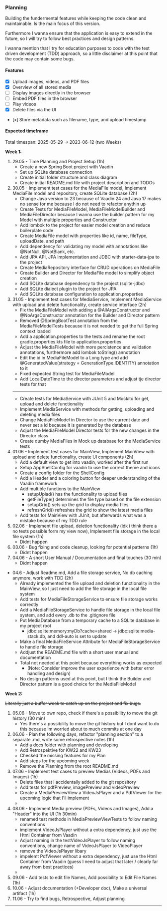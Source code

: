 ### Planning

Building the fundermental features while keeping the code clean and maintainable. Is the main focus of this version.

Furthermore I wanna ensure that the application is easy to extend in the future, so I will try to follow best practices and design patterns.

I wanna mention that I try for education purposes to code with the test driven development (TDD) approach, so a little disclaimer at this point that the code may contain some bugs.

#### Features

- [x] Upload images, videos, and PDF files
- [x] Overview of all stored media
- [ ] Display images directly in the browser
- [ ] Embed PDF files in the browser
- [ ] Play videos
- [x] Delete files via the UI
- [x]️ Store metadata such as filename, type, and upload timestamp

#### Expected timeframe

Total timespan: 2025-05-29 -> 2023-06-12 (two Weeks)

**Week 1:**

1. 29.05 - Time Planning and Project Setup (1h)
    - Create a new Spring Boot project with Vaadin
    - Set up SQLite database connection
    - Create initial folder structure and class diagram
    - Create initial README.md file with project description and TODOs
2. 30.05 - Implement test cases for the MediaFile model, Implement MediaFile model and repository, create SQLite database (2h)
    - Change Java version to 23 because of Vaadin 24 and Java 17 makes no sense for me because I do not need to refactor anythin up
    - Create Tests for MediaFileModel, MediaFileModelBuilder and MediaFileDirector because I wanna use the builder pattern for my Model with multiple properties and Constructor
    - Add lombok to the project for easier model creation and reduce boilerplate code
    - Create MediaFile model with properties like id, name, fileType, uploadDate, and path
    - Add dependency for validating my model with annotations like @NotNull, @NotBlank, etc.
    - Add JPA API, JPA Implementation and JDBC with starter-data-jpa to the project
    - Create MediaRepository interface for CRUD operations on MediaFile
    - Create Builder and Director for MediaFile model to simplify object creation
    - Add SQLite database dependency to the project (sqlite-jdbc)
    - Add SQLite dialect plugin to the project for JPA
    - Add SQLite database configuration to application.properties
3. 31.05 - Implement test cases for MediaService, Implement MediaService with upload and delete functionality, create service interface (2h)
    - Fix the MediaFileModel with adding a @AllArgsConstructor and @NoArgsConstructor annotation for the Builder and Director pattern
    - Removed @SpringBootTest annotation from the MediaFileModelTests because it is not needed to get the full Spring context loaded
    - Add a application.properties to the tests and rename the root gradle.properties.kts file to application.properties
    - Adjust the MediaFileModel with more percistence and validation annotations, furthermore add lombok toString() annotation
    - Edit the id in MediaFileModel to a Long type and add @GeneratedValue(strategy = GenerationType.IDENTITY) annotation to it
    - Fixed expected String test for MediaFileModel
    - Add LocalDateTime to the director parameters and adjust tje director tests for that
   ---
    - Create tests for MediaService with JUnit 5 and Mockito for get, upload and delete functionality
    - Implement MediaService with methods for getting, uploading and deleting media files
    - Change MediaFileModel in Director to use the current date and never set a id because it is generated by the database
    - Adjust the MediaFileModel Director tests for the new changes in the Director class
    - Create dumby MediaFiles in Mock up database for the MediaService tests
4. 01.06 - Implement test cases for MainView, Implement MainView with upload and delete functionality, create UI components (2h)
    - Add a default view to get into vaadin, worked after the first run
    - Setup AppShellConfig for vaadin to use the correct theme and icons
    - Create a config folder for the ShellConfig
    - Add a Header and a coloring button for deeper understanding of the Vaadin framework
    - Add multible functions to the MainView
        - setupUplad() has the functionality to upload files
        - getFileType() determines the file type based on the file extension
        - setupGrid() sets up the grid to display media files
        - refreshGrid() refreshes the grid to show the latest media files
    - Add tests for MainView with JUnit, but afterwards what was a mistake because of my TDD rule
5. 02.06 - Implement file upload, deletion functionality (idk i think there a no tests possible form my view now), Implement file storage in the local file system (1h)
    - Didnt happen
6. 03.06 - Bug fixing and code cleanup, looking for potential patterns (1h)
    - Didnt happen
7. 04.06 - A short User Manual / Documentation and final touches (30 min)
    - Didnt happen
- 04.6 - Adjust Readme.md, Add a file storage service, No db caching anymore, work with TDD (2h)
    - Already implemented the file upload and deletion functionality in the MainView, so I just need to add the file storage in the local file system
    - Add tests for MediaFileStorageService to ensure file storage works correctly
    - Add a MediaFileStorageService to handle file storage in the local file system, and add every .db to the .gitignore file
    - Put MediaDatabase from a temporary cache to a SQLite database in my project root
        - jdbc:sqlite:memory:myDb?cache=shared -> jdbc:sqlite:media-stack.db, and ddl-auto is set to update
    - Make a final MediaFileService Attribute for MediaFileStorageService to handle file storage
    - Addjust the README.md file with a short user manual and documentation
    - Total not needed at this point because everything works as expected
        - (Note: Consider improve the user experience with better error handling and design)
    - No design patterns used at this point, but I think the Builder and Director pattern is a good choice for the MediaFileModel

**Week 2:**

~~Literally just a buffer week to catch up on the project and fix bugs.~~
1. 05.06 - Move to own repo, check if there's a possibility to move the git history (30 min)
    - Yes there's a possibility to move the git history but I dont want to do this because Im worried about to much commits at one day
2. 06.06 - Plan the following days, refactor "planning section" to a separate .md, write some retrospective notes (1h)
    - Add a docs folder with planning and developing
    - Add Retrospektive for KW22 and KW23
    - Checked the missing features for my Plan
    - Add steps for the upcoming week
    - Remove the Planning from the root README.md
3. 07.06 - Implement test cases to preview Medias (Videos, PDFs and Images) (1h)
    - Delete files that I accidentally added to the git repository
    - Add tests for pdfPreview, imagePreview and videoPreview
    - Create a MediaPreviewView a VideoJsPlayer and a PdfViewer for the upcoming logic that I'll implement
    - 
4. 08.06 - Implement Media preview (PDFs, Videos and Images), Add a "Header" into the UI (1h 30min)
    - renamed test methods in MediaPreviewViewTests to follow naming conventions
    - implement VideoJsPlayer without a extra dependency, just use the Html Container from Vaadin
    - Adjust naming in the testVideoJsPlayer to follow naming conventions, change name of VideoJsPlayer to VideoPlayer
    - remove the VideoJsPlayer libary
    - impelemt PdfViewer without a extra dependency, just use the Html Container from Vaadin (guess I need to adjust that later / clearly far away from best practices)
    - 
5. 09.06 - Add tests to edit file Names, Add possibility to Edit File Names (1h)
6. 10.06 - Adjust documentation (+Developer doc), Make a universal artifact (1h)
7. 11.06 - Try to find bugs, Retrospective, Adjust planning


---